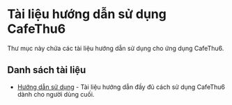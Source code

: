 # Tài liệu hướng dẫn sử dụng CafeThu6

Thư mục này chứa các tài liệu hướng dẫn sử dụng cho ứng dụng CafeThu6.

## Danh sách tài liệu

- [Hướng dẫn sử dụng](huong_dan_su_dung.md) - Tài liệu hướng dẫn đầy đủ cách sử dụng CafeThu6 dành cho người dùng cuối. 